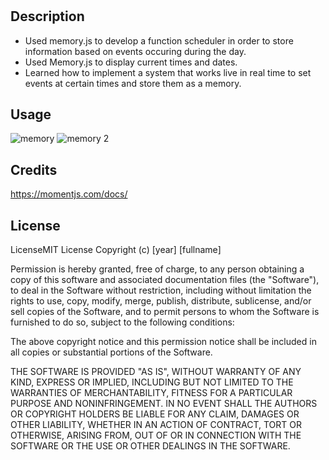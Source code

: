 # <Work Day Scheduler>

## Description


- Used memory.js to develop a function scheduler in order to store information based on events occuring during the day.
- Used Memory.js to display current times and dates. 
- Learned how to implement a system that works live in real time to set events at certain times and store them as a memory.



## Usage

![memory](https://user-images.githubusercontent.com/106920094/191130261-2bc3a67e-4b88-4671-b65f-975d061fcbbd.PNG)
![memory 2](https://user-images.githubusercontent.com/106920094/191130268-0423b8ec-f3b8-4cbb-afa9-5354eee79199.PNG)



   

## Credits

https://momentjs.com/docs/ 

## License 
  
  LicenseMIT License
Copyright (c) [year] [fullname]

Permission is hereby granted, free of charge, to any person obtaining a copy of this software and associated documentation files (the "Software"), to deal in the Software without restriction, including without limitation the rights to use, copy, modify, merge, publish, distribute, sublicense, and/or sell copies of the Software, and to permit persons to whom the Software is furnished to do so, subject to the following conditions:

The above copyright notice and this permission notice shall be included in all copies or substantial portions of the Software.

THE SOFTWARE IS PROVIDED "AS IS", WITHOUT WARRANTY OF ANY KIND, EXPRESS OR IMPLIED, INCLUDING BUT NOT LIMITED TO THE WARRANTIES OF MERCHANTABILITY, FITNESS FOR A PARTICULAR PURPOSE AND NONINFRINGEMENT. IN NO EVENT SHALL THE AUTHORS OR COPYRIGHT HOLDERS BE LIABLE FOR ANY CLAIM, DAMAGES OR OTHER LIABILITY, WHETHER IN AN ACTION OF CONTRACT, TORT OR OTHERWISE, ARISING FROM, OUT OF OR IN CONNECTION WITH THE SOFTWARE OR THE USE OR OTHER DEALINGS IN THE SOFTWARE.



